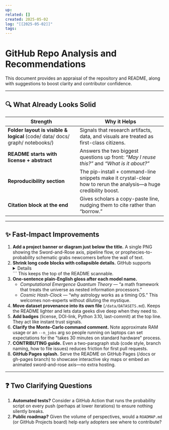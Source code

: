 ```yaml
---
up:
related: []
created: 2025-05-02
log: "[[2025-05-02]]"
tags:
---
```


# GitHub Repo Analysis and Recommendations

This document provides an appraisal of the repository and README, along with suggestions to boost clarity and contributor confidence.

---
## 🔍 What Already Looks Solid
|**Strength**|**Why it Helps**|
|---|---|
|**Folder layout is visible & logical** (code/ data/ docs/ graph/ notebooks/)|Signals that research artifacts, data, and visuals are treated as first-class citizens.|
|**README starts with license + abstract**|Answers the two biggest questions up front: _“May I reuse this?”_ and _“What is it about?”_|
|**Reproducibility section**|The pip-install + command-line snippets make it crystal-clear how to rerun the analysis—a huge credibility boost.|
|**Citation block at the end**|Gives scholars a copy-paste line, nudging them to cite rather than “borrow.”|

---
## ✨ Fast-Impact Improvements
1.  **Add a project banner or diagram just below the title.**
    A single PNG showing the Sword-and-Rose axis, pipeline flow, or prophecies-to-probability schematic grabs newcomers before the wall of text.
2.  **Shrink long code blocks with collapsible details.**
    GitHub supports <details> tags. Example:
    ```markdown
    <details>
      <summary>▶ Reproduce the analysis</summary>
    ```bash
    # clone & install
    git clone ...
    pip install -r requirements.txt
    ...
    ```
    </details>
    ```
    This keeps the top of the README scannable.
3.  **One-sentence plain-English gloss after each model name.**
    - _Computational Emergence Quantum Theory_ — “a math framework that treats the universe as nested information processors.”
    - _Cosmic Hash-Clock_ — “why astrology works as a timing OS.”
    This welcomes non-experts without diluting the mystique.
4.  **Move dataset provenance into its own file** (`/data/DATASETS.md`).
    Keeps the README lighter and lets data geeks dive deep when they need to.
5.  **Add badges** (license, DOI-link, Python 3.10, last-commit) at the top line. They act like instant trust signals.
6.  **Clarify the Monte-Carlo command comment.**
    Note approximate RAM usage or an `--n_jobs` arg so people running on laptops can set expectations for the "takes 30 minutes on standard hardware" process.
7.  **CONTRIBUTING guide.**
    Even a two-paragraph stub (code style, branch naming, how to file issues) reduces friction for first pull requests.
8.  **GitHub Pages splash.**
    Serve the README on GitHub Pages (/docs or gh-pages branch) to showcase interactive sky maps or embed an animated sword-and-rose axis—no extra hosting.
---
## ❓ Two Clarifying Questions
1.  **Automated tests?**
    Consider a GitHub Action that runs the probability script on every push (perhaps at lower iterations) to ensure nothing silently breaks.
2.  **Public roadmap?**
    Given the volume of perspectives, would a `ROADMAP.md` (or GitHub Projects board) help early adopters see where to contribute?
